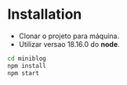 # Installation
- Clonar o projeto para máquina.
- Utilizar versao 18.16.0 do **node**.
```sh
cd miniblog
npm install
npm start
```
